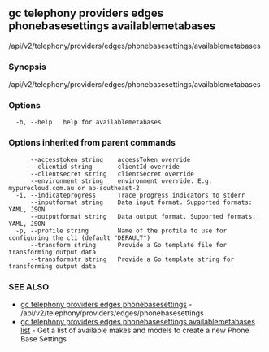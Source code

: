 ## gc telephony providers edges phonebasesettings availablemetabases

/api/v2/telephony/providers/edges/phonebasesettings/availablemetabases

### Synopsis

/api/v2/telephony/providers/edges/phonebasesettings/availablemetabases

### Options

```
  -h, --help   help for availablemetabases
```

### Options inherited from parent commands

```
      --accesstoken string    accessToken override
      --clientid string       clientId override
      --clientsecret string   clientSecret override
      --environment string    environment override. E.g. mypurecloud.com.au or ap-southeast-2
  -i, --indicateprogress      Trace progress indicators to stderr
      --inputformat string    Data input format. Supported formats: YAML, JSON
      --outputformat string   Data output format. Supported formats: YAML, JSON
  -p, --profile string        Name of the profile to use for configuring the cli (default "DEFAULT")
      --transform string      Provide a Go template file for transforming output data
      --transformstr string   Provide a Go template string for transforming output data
```

### SEE ALSO

* [gc telephony providers edges phonebasesettings](gc_telephony_providers_edges_phonebasesettings.html)	 - /api/v2/telephony/providers/edges/phonebasesettings
* [gc telephony providers edges phonebasesettings availablemetabases list](gc_telephony_providers_edges_phonebasesettings_availablemetabases_list.html)	 - Get a list of available makes and models to create a new Phone Base Settings


